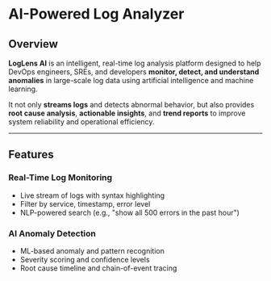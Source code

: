 # AI-Powered Log Analyzer

## Overview

**LogLens AI** is an intelligent, real-time log analysis platform designed to help DevOps engineers, SREs, and developers **monitor, detect, and understand anomalies** in large-scale log data using artificial intelligence and machine learning.

It not only **streams logs** and detects abnormal behavior, but also provides **root cause analysis**, **actionable insights**, and **trend reports** to improve system reliability and operational efficiency.

---

## Features

### **Real-Time Log Monitoring**

* Live stream of logs with syntax highlighting
* Filter by service, timestamp, error level
* NLP-powered search (e.g., "show all 500 errors in the past hour")

### **AI Anomaly Detection**

* ML-based anomaly and pattern recognition
* Severity scoring and confidence levels
* Root cause timeline and chain-of-event tracing


